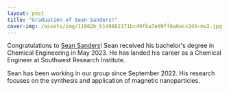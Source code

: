 ```yaml
---
layout: post
title: "Graduation of Sean Sanders!"
cover-img: /assets/img/11062b_b149862171bc49fba7ed9ff6a6ecc24b~mv2.jpg
---
```

Congratulations to [Sean Sanders](https://www.linkedin.com/in/sean-sanders-0804b91a8/)! Sean received his bachelor's degree in Chemical Engineering in May 2023. He has landed his career as a Chemical Engineer at Southwest Research Institute.

Sean has been working in our group since September 2022. His research focuses on the synthesis and application of magnetic nanoparticles.